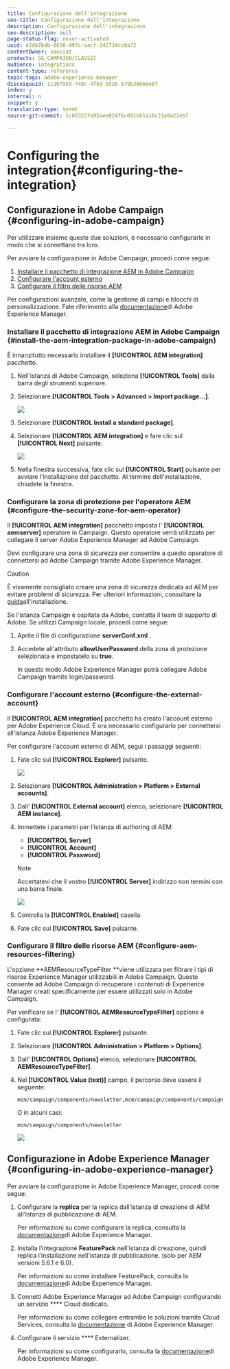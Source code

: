 ```yaml
---
title: Configurazione dell'integrazione
seo-title: Configurazione dell'integrazione
description: Configurazione dell'integrazione
seo-description: null
page-status-flag: never-activated
uuid: e2db7bdb-8630-497c-aacf-242734cc0a72
contentOwner: sauviat
products: SG_CAMPAIGN/CLASSIC
audience: integrations
content-type: reference
topic-tags: adobe-experience-manager
discoiquuid: 1c20795d-748c-4f5d-b526-579b36666e8f
index: y
internal: n
snippet: y
translation-type: tm+mt
source-git-commit: 1c86322fa95aee024f6c691b61a10c21a9a22eb7

---
```



# Configuring the integration{#configuring-the-integration}

## Configurazione in Adobe Campaign {#configuring-in-adobe-campaign}

Per utilizzare insieme queste due soluzioni, è necessario configurarle in modo che si connettano tra loro.

Per avviare la configurazione in Adobe Campaign, procedi come segue:

1. [Installare il pacchetto di integrazione AEM in Adobe Campaign](#install-the-aem-integration-package-in-adobe-campaign)
1. [Configurare l&#39;account esterno](#configure-the-external-account)
1. [Configurare il filtro delle risorse AEM](#configure-aem-resources-filtering)

Per configurazioni avanzate, come la gestione di campi e blocchi di personalizzazione. Fate riferimento alla [documentazione](https://helpx.adobe.com/experience-manager/6-5/sites/administering/using/campaignonpremise.html)di Adobe Experience Manager.

### Installare il pacchetto di integrazione AEM in Adobe Campaign {#install-the-aem-integration-package-in-adobe-campaign}

È innanzitutto necessario installare il **[!UICONTROL AEM integration]** pacchetto.

1. Nell&#39;istanza di Adobe Campaign, seleziona **[!UICONTROL Tools]** dalla barra degli strumenti superiore.
1. Selezionare **[!UICONTROL Tools > Advanced > Import package...]**.

   ![](assets/aem_config_1.png)

1. Selezionare **[!UICONTROL Install a standard package]**.
1. Selezionare **[!UICONTROL AEM integration]** e fare clic sul **[!UICONTROL Next]** pulsante.

   ![](assets/aem_config_2.png)

1. Nella finestra successiva, fate clic sul **[!UICONTROL Start]** pulsante per avviare l&#39;installazione del pacchetto. Al termine dell&#39;installazione, chiudete la finestra.

### Configurare la zona di protezione per l&#39;operatore AEM {#configure-the-security-zone-for-aem-operator}

Il **[!UICONTROL AEM integration]** pacchetto imposta l&#39; **[!UICONTROL aemserver]** operatore in Campaign. Questo operatore verrà utilizzato per collegare il server Adobe Experience Manager ad Adobe Campaign.

Devi configurare una zona di sicurezza per consentire a questo operatore di connettersi ad Adobe Campaign tramite Adobe Experience Manager.

>[!CAUTION]
>
>È vivamente consigliato creare una zona di sicurezza dedicata ad AEM per evitare problemi di sicurezza. Per ulteriori informazioni, consultare la [guida](../../installation/using/configuring-campaign-server.md#defining-security-zones)all&#39;installazione.

Se l&#39;istanza Campaign è ospitata da Adobe, contatta il team di supporto di Adobe. Se utilizzi Campaign locale, procedi come segue:

1. Aprite il file di configurazione **serverConf.xml** .
1. Accedete all&#39;attributo **allowUserPassword** della zona di protezione selezionata e impostatelo su **true**.

   In questo modo Adobe Experience Manager potrà collegare Adobe Campaign tramite login/password.

### Configurare l&#39;account esterno {#configure-the-external-account}

Il **[!UICONTROL AEM integration]** pacchetto ha creato l&#39;account esterno per Adobe Experience Cloud. È ora necessario configurarlo per connettersi all&#39;istanza Adobe Experience Manager.

Per configurare l&#39;account esterno di AEM, segui i passaggi seguenti:

1. Fate clic sul **[!UICONTROL Explorer]** pulsante.

   ![](assets/aem_config_3.png)

1. Selezionare **[!UICONTROL Administration > Platform > External accounts]**.
1. Dall&#39; **[!UICONTROL External account]** elenco, selezionare **[!UICONTROL AEM instance]**.
1. Immettete i parametri per l’istanza di authoring di AEM:

   * **[!UICONTROL Server]**
   * **[!UICONTROL Account]**
   * **[!UICONTROL Password]**
   >[!NOTE]
   >
   >Accertatevi che il vostro **[!UICONTROL Server]** indirizzo non termini con una barra finale.

   ![](assets/aem_config_4.png)

1. Controlla la **[!UICONTROL Enabled]** casella.
1. Fate clic sul **[!UICONTROL Save]** pulsante.

### Configurare il filtro delle risorse AEM {#configure-aem-resources-filtering}

L&#39;opzione **AEMResourceTypeFilter **viene utilizzata per filtrare i tipi di risorse Experience Manager utilizzabili in Adobe Campaign. Questo consente ad Adobe Campaign di recuperare i contenuti di Experience Manager creati specificamente per essere utilizzati solo in Adobe Campaign.

Per verificare se l&#39; **[!UICONTROL AEMResourceTypeFilter]** opzione è configurata:

1. Fate clic sul **[!UICONTROL Explorer]** pulsante.
1. Selezionare **[!UICONTROL Administration > Platform > Options]**.
1. Dall&#39; **[!UICONTROL Options]** elenco, selezionare **[!UICONTROL AEMResourceTypeFilter]**.
1. Nel **[!UICONTROL Value (text)]** campo, il percorso deve essere il seguente:

   ```
   mcm/campaign/components/newsletter,mcm/campaign/components/campaign_newsletterpage,mcm/neolane/components/newsletter
   ```

   O in alcuni casi:

   ```
   mcm/campaign/components/newsletter
   ```

   ![](assets/aem_config_5.png)

## Configurazione in Adobe Experience Manager {#configuring-in-adobe-experience-manager}

Per avviare la configurazione in Adobe Experience Manager, procedi come segue:

1. Configurare la **replica** per la replica dall’istanza di creazione di AEM all’istanza di pubblicazione di AEM.

   Per informazioni su come configurare la replica, consulta la [documentazione](https://helpx.adobe.com/experience-manager/6-4/sites/deploying/using/replication.html)di Adobe Experience Manager.

1. Installa l’integrazione **FeaturePack** nell’istanza di creazione, quindi replica l’installazione nell’istanza di pubblicazione. (solo per AEM versioni 5.6.1 e 6.0).

   Per informazioni su come installare FeaturePack, consulta la [documentazione](https://helpx.adobe.com/experience-manager/aem-previous-versions.html)di Adobe Experience Manager.

1. Connetti Adobe Experience Manager ad Adobe Campaign configurando un servizio **** Cloud dedicato.

   Per informazioni su come collegare entrambe le soluzioni tramite Cloud Services, consulta la [documentazione](https://helpx.adobe.com/experience-manager/6-4/sites/administering/using/campaignonpremise.html#ConfiguringAdobeExperienceManager) di Adobe Experience Manager.

1. Configurare il servizio **** Externalizer.

   Per informazioni su come configurarlo, consulta la [documentazione](https://helpx.adobe.com/experience-manager/6-4/sites/developing/using/externalizer.html)di Adobe Experience Manager.

